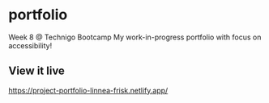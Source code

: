 # portfolio

Week 8 @ Technigo Bootcamp
My work-in-progress portfolio with focus on accessibility!

## View it live

https://project-portfolio-linnea-frisk.netlify.app/
